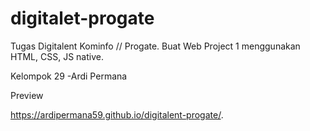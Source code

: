 # digitalet-progate
Tugas Digitalent Kominfo // Progate.
Buat Web Project 1 menggunakan HTML, CSS, JS native.

Kelompok 29
-Ardi Permana 

Preview 

https://ardipermana59.github.io/digitalent-progate/.
